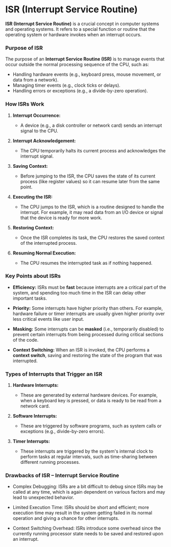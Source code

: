 # ISR (Interrupt Service Routine)

**ISR (Interrupt Service Routine)** is a crucial concept in computer systems and operating systems. It refers to a special function or routine that the operating system or hardware invokes when an interrupt occurs.

### Purpose of ISR

The purpose of an **Interrupt Service Routine (ISR)** is to manage events that occur outside the normal processing sequence of the CPU, such as:

- Handling hardware events (e.g., keyboard press, mouse movement, or data from a network).
- Managing timer events (e.g., clock ticks or delays).
- Handling errors or exceptions (e.g., a divide-by-zero operation).

### How ISRs Work

1. **Interrupt Occurrence:**
   - A device (e.g., a disk controller or network card) sends an interrupt signal to the CPU.
2. **Interrupt Acknowledgement:**
   - The CPU temporarily halts its current process and acknowledges the interrupt signal.
3. **Saving Context:**
   - Before jumping to the ISR, the CPU saves the state of its current process (like register values) so it can resume later from the same point.
4. **Executing the ISR:**
   - The CPU jumps to the ISR, which is a routine designed to handle the interrupt. For example, it may read data from an I/O device or signal that the device is ready for more work.
5. **Restoring Context:**

   - Once the ISR completes its task, the CPU restores the saved context of the interrupted process.

6. **Resuming Normal Execution:**
   - The CPU resumes the interrupted task as if nothing happened.

### Key Points about ISRs

- **Efficiency:** ISRs must be **fast** because interrupts are a critical part of the system, and spending too much time in the ISR can delay other important tasks.
- **Priority:** Some interrupts have higher priority than others. For example, hardware failure or timer interrupts are usually given higher priority over less critical events like user input.
- **Masking:** Some interrupts can be **masked** (i.e., temporarily disabled) to prevent certain interrupts from being processed during critical sections of the code.

- **Context Switching:** When an ISR is invoked, the CPU performs a **context switch**, saving and restoring the state of the program that was interrupted.

### Types of Interrupts that Trigger an ISR

1. **Hardware Interrupts:**

   - These are generated by external hardware devices. For example, when a keyboard key is pressed, or data is ready to be read from a network card.

2. **Software Interrupts:**

   - These are triggered by software programs, such as system calls or exceptions (e.g., divide-by-zero errors).

3. **Timer Interrupts:**
   - These interrupts are triggered by the system's internal clock to perform tasks at regular intervals, such as time-sharing between different running processes.

### Drawbacks of ISR – Interrupt Service Routine

- Complex Debugging: ISRs are a bit difficult to debug since ISRs may be called at any time, which is again dependent on various factors and may lead to unexpected behavior.

- Limited Execution Time: ISRs should be short and efficient; more execution time may result in the system getting failed in its normal operation and giving a chance for other interrupts.

- Context Switching Overhead: ISRs introduce some overhead since the currently running processor state needs to be saved and restored upon an interrupt.
